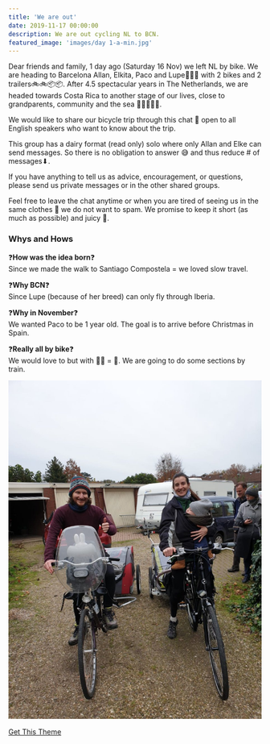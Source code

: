 ```yaml
---
title: 'We are out'
date: 2019-11-17 00:00:00
description: We are out cycling NL to BCN.
featured_image: 'images/day 1-a-min.jpg'
---
```


Dear friends and family, 1 day ago (Saturday 16 Nov) we left NL by bike. We are heading to Barcelona Allan, Elkita, Paco and Lupe👫👶🐶 with 2 bikes and 2 trailers🚲🚲📦📦. After 4.5 spectacular years in The Netherlands, we are headed towards Costa Rica to another stage of our lives, close to grandparents, community and the sea 👬👭👬🚶🌊.

We would like to share our bicycle trip through this chat 💬 open to all English speakers who want to know about the trip.

This group has a dairy format (read only) solo where only Allan and Elke can send messages. So there is no obligation to answer 😅 and thus reduce # of messages⬇.

If you have anything to tell us as advice, encouragement, or questions, please send us private messages or in the other shared groups.

Feel free to leave the chat anytime or when you are tired of seeing us in the same clothes 😬 we do not want to spam. We promise to keep it short (as much as possible) and juicy 🍊.


### Whys and Hows
❓**How was the idea born**❓ <br>
Since we made the walk to Santiago Compostela = we loved slow travel.

❓**Why BCN**❓<br>
Since Lupe (because of her breed) can only fly through Iberia.

❓**Why in November**❓<br>
We wanted Paco to be 1 year old. The goal is to arrive before Christmas in Spain.

❓**Really all by bike**❓ <br>
We would love to but with 👶🐶 = 🐢. We are going to do some sections by train.


<div class="gallery" data-columns="1">
	<img src="/images/day 1-a-min.jpg">
</div>

<a href="https://jekyllthemes.io/theme/duet-portfolio-jekyll-theme" class="button button--large">Get This Theme</a>

